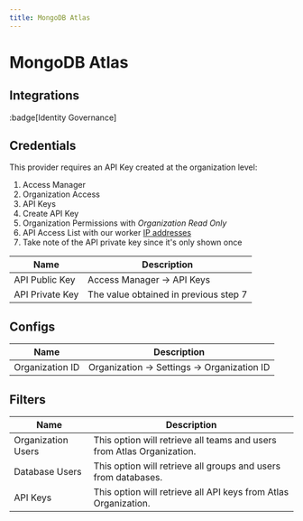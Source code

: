 ```yaml
---
title: MongoDB Atlas
---
```


# MongoDB Atlas

## Integrations

:badge[Identity Governance]

## Credentials

This provider requires an API Key created at the organization level:

1. Access Manager
2. Organization Access
3. API Keys
4. Create API Key
5. Organization Permissions with *Organization Read Only*
6. API Access List with our worker [IP addresses](/organization/connectors#ip-addresses)
7. Take note of the API private key since it's only shown once

|Name|Description|
|---|---|
| API Public Key | Access Manager -> API Keys |
| API Private Key | The value obtained in previous step 7 |

## Configs

|Name|Description|
|---|---|
| Organization ID | Organization -> Settings -> Organization ID |

## Filters

|Name|Description|
|---|---|
| Organization Users | This option will retrieve all teams and users from Atlas Organization. |
| Database Users | This option will retrieve all groups and users from databases. |
| API Keys | This option will retrieve all API keys from Atlas Organization. |